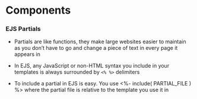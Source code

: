 # Components

### EJS Partials

- Partials are like functions, they make large websites easier to maintain as you don’t have to go and change a piece of text in every page it appears in

- In EJS, any JavaScript or non-HTML syntax you include in your templates is always surrounded by `<% %>` delimiters

- To include a partial in EJS is easy. You use <%- include( PARTIAL_FILE ) %> where the partial file is relative to the template you use it in
